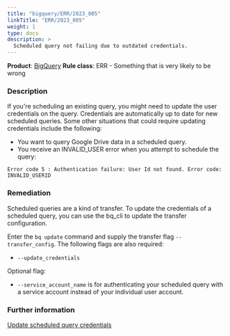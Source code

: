 ```yaml
---
title: "bigquery/ERR/2023_005"
linkTitle: "ERR/2023_005"
weight: 1
type: docs
description: >
  Scheduled query not failing due to outdated credentials.
---
```

**Product**: [BigQuery](https://cloud.google.com/bigquery)
**Rule class**: ERR - Something that is very likely to be wrong

### Description
If you're scheduling an existing query, you might need to update the user
credentials on the query. Credentials are automatically up to date for new
scheduled queries.
Some other situations that could require updating credentials include the
following:

* You want to query Google Drive data in a scheduled query.
* You receive an INVALID_USER error when you attempt to schedule the query:

```
Error code 5 : Authentication failure: User Id not found. Error code: INVALID_USERID
```

### Remediation
Scheduled queries are a kind of transfer. To update the credentials of a
scheduled query, you can use the bq_cli to update the transfer configuration.

Enter the `bq update` command and supply the transfer flag `--transfer_config`.
The following flags are also required:
* `--update_credentials`

Optional flag:
* `--service_account_name` is for authenticating your scheduled query with a
service account instead of your individual user account.

### Further information
[Update scheduled query credentials](https://cloud.google.com/bigquery/docs/scheduling-queries#update_scheduled_query_credentials)
